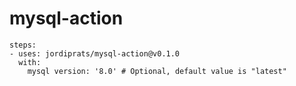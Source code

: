 # mysql-action

```
steps:
- uses: jordiprats/mysql-action@v0.1.0
  with:
    mysql version: '8.0' # Optional, default value is "latest"
```
